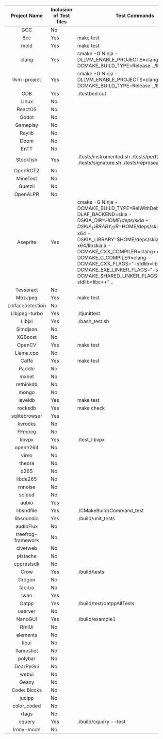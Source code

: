 | **Project Name** | **Inclusion of Test files** | **Test Commands** | **Test Success** | **Version Check** | **Build Output Consistency** |
| :---: | --- | --- | --- | --- | --- |
| GCC | No | | | | Yes |
| 8cc | Yes | make test | Yes | | Yes |
| mold | Yes | make test | Yes | | Yes |
| clang | Yes | cmake -G Ninja -DLLVM_ENABLE_PROJECTS=clang -DCMAKE_BUILD_TYPE=Release ../llvm | Yes | | Yes |
| llvm-project | Yes | cmake -G Ninja -DLLVM_ENABLE_PROJECTS=clang -DCMAKE_BUILD_TYPE=Release ../llvm | Yes | | Yes |
| GDB | Yes | ./testbed.out | Yes | | Yes |
| Linux | No | | | | Yes |
| ReactOS | No | | | | Yes |
| Godot | No | | | Yes | Yes |
| Gameplay | No | | | | Yes |
| Raylib | No | | | | Yes |
| Doom | No | | | | Yes |
| EnTT | No | | | | Yes |
| Stockfish | Yes | ./tests/instrumented.sh   ./tests/perft.sh   ./tests/signature.sh   ./tests/reprosearch.sh | No | Yes | Yes |
| OpenRCT2 | No | | |  | Yes |
| MineTest | No | | | Yes | Yes |
| Guetzli | No | | | Yes | Yes |
| OpenALPR | No | | | | Yes |
| Aseprite | Yes | cmake -G Ninja -DCMAKE_BUILD_TYPE=RelWithDebInfo -DLAF_BACKEND=skia -DSKIA_DIR=$HOME/deps/skia -DSKIA_LIBRARY_DIR=$HOME/deps/skia/out/Release-x64 -DSKIA_LIBRARY=$HOME/deps/skia/out/Release-x64/libskia.a -DCMAKE_CXX_COMPILER=clang++ -DCMAKE_C_COMPILER=clang -DCMAKE_CXX_FLAGS="-stdlib=libc++" -DCMAKE_EXE_LINKER_FLAGS="-stdlib=libc++" -DCMAKE_SHARED_LINKER_FLAGS="-stdlib=libc++" .. | Yes | | Yes |
| Tesseract | No | | | Yes | Yes |
| MozJpeg | Yes | make test | Yes | | Yes |
| Libfacedetection | No | | | | Yes |
| Libjpeg-turbo | Yes | ./tjunittest | Yes | | Yes |
| Libjxl | Yes | ./bash_test.sh | Yes | | Yes |
| Simdjson | No | | | | Yes |
| XGBoost | No | | | | Yes |
| OpenCV | Yes | make test | Yes | | Yes |
| Llama.cpp | No | | | Yes | Yes |
| Caffe | Yes | make test | Yes | | Yes |
| Paddle | No | | | Yes | Yes |
| mxnet | No | | | Yes | Yes |
| rethinkdb | No | | | Yes | Yes |
| mongo | No | | | | |
| leveldb | Yes | make test | Yes | | Yes |
| rocksdb | Yes | make check | Yes | | Yes |
| sqlitebrowser | Yes | | Yes |  | Yes |
| kvrocks | No | | | Yes | Yes |
| FFmpeg | No | | | Yes | Yes |
| libvpx | Yes | ./test_libvpx | Yes | | Yes |
| openh264 | No | | | | Yes |
| vireo | No | | | | Yes |
| theora | No | | | | Yes |
| x265 | No | | | Yes | Yes |
| libde265 | No | | | | Yes |
| rnnoise | No | | | | Yes |
| soloud | No | | | | Yes |
| aubio | Yes | | Yes | | Yes |
| libsndfile | Yes | ./CMakeBuild/Command_test | Yes | | Yes |
| libsoundio | Yes | ./build/unit_tests | No | | Yes |
| audioFlux | No | | | | Yes |
| treefrog-framework | No | | | Yes | Yes |
| civetweb | No | | | Yes | Yes |
| pistache | No | | | | Yes |
| cpprestsdk | No | | | | Yes |
| Crow | Yes | ./build/tests | Yes | | Yes |
| Drogon | No | | | Yes | Yes |
| facil.io | No | | | | Yes |
| lwan | Yes | | Yes | | Yes |
| Oatpp | Yes | ./build/test/oatppAllTests | Yes | | Yes |
| userver | No | | | | Yes |
| NanoGUI | Yes | ./build/example1 | Yes | | Yes |
| RmlUi | No | | | | Yes |
| elements | No | | | | Yes |
| libui | No | | | | Yes |
| flameshot | No | | | Yes | Yes |
| polybar | No | | | Yes | Yes |
| DearPyGui | No | | | | Yes |
| webui | No | | | | Yes |
| Geany | No | | | Yes | Yes |
| Code::Blocks | No | | |  | Yes |
| jucipp | No | | | | Yes |
| color_coded | No | | | | Yes |
| rtags | No | | | | Yes |
| cquery | Yes | ./build/cquery --test | Yes | | Yes |
| Irony-mode | No | | | Yes | Yes |


